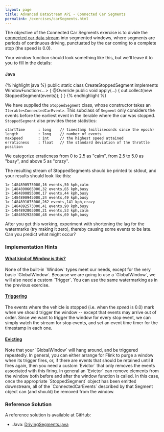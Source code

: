 ```yaml
---
layout: page
title: Advanced DataStream API - Connected Car Segments
permalink: /exercises/carSegments.html
---
```


The objective of the Connected Car Segments exercise is to divide the [connected car data stream](/exercises/connectedCar.html)
into segmented windows, where segments are periods of continuous driving, punctuated by the car coming to a complete stop (the speed is 0.0).

Your window function should look something like this, but we'll leave it to you to fill in the details:

#### Java

{% highlight java %}
public static class CreateStoppedSegment implements WindowFunction<...> {
    @Override
    public void apply(...) {
        out.collect(new StoppedSegment(events));
    }
}
{% endhighlight %}

We have supplied the `StoppedSegment` class, whose constructor takes an `Iterable<ConnectedCarEvent>`.
This subclass of `Segment` only considers the events before the earliest event in the iterable where the car
was stopped. `StoppedSegment` also provides these statistics:

~~~
startTime      : long    // timestamp (milliseconds since the epoch)
length         : long    // number of events
maxSpeed       : int     // the highest speed attained
erraticness    : float   // the standard deviation of the throttle position
~~~

We categorize erraticness from 0 to 2.5 as "calm", from 2.5 to 5.0 as "busy", and above 5 as "crazy".

The resulting stream of StoppedSegments should be printed to stdout, and your results should look like this:

~~~
1> 1484890575000,16 events,50 kph,calm
1> 1484890665000,32 events,65 kph,busy
1> 1484890855000,17 events,44 kph,busy
1> 1484890945000,24 events,49 kph,busy
1> 1484891075000,262 events,141 kph,crazy
1> 1484892573000,41 events,90 kph,busy
1> 1484892803000,21 events,53 kph,calm
1> 1484892928000,48 events,69 kph,busy
~~~

After you get this working, experiment with shortening the lag for the watermarks (try making it zero), thereby
causing some events to be late.
Can you predict what might occur?

### Implementation Hints

<div class="panel-group" id="accordion" role="tablist" aria-multiselectable="true">
  <div class="panel panel-default">
    <div class="panel-heading" role="tab" id="headingOne">
      <h4 class="panel-title">
        <a class="collapsed" role="button" data-toggle="collapse" data-parent="#accordion" href="#collapseOne" aria-expanded="false" aria-controls="collapseOne">
What kind of Window is this?
        </a>
      </h4>
    </div>
    <div id="collapseOne" class="panel-collapse collapse" role="tabpanel" aria-labelledby="headingOne">
      <div class="panel-body" markdown="span">
None of the built-in `Window` types meet our needs, except for the very basic `GlobalWindow`.
Because we are going to use a `GlobalWindow`, we will also need a custom `Trigger`.
You can use the same watermarking as in the previous exercise.
      </div>
    </div>
  </div>

  <div class="panel panel-default">
    <div class="panel-heading" role="tab" id="headingTwo">
      <h4 class="panel-title">
        <a class="collapsed" role="button" data-toggle="collapse" data-parent="#accordion" href="#collapseTwo" aria-expanded="false" aria-controls="collapseTwo">
Triggering
        </a>
      </h4>
    </div>
    <div id="collapseTwo" class="panel-collapse collapse" role="tabpanel" aria-labelledby="headingTwo">
      <div class="panel-body" markdown="span">
The events where the vehicle is stopped (i.e. when the <i>speed</i> is 0.0) mark when we should
trigger the window -- except that events may arrive out of order.
Since we want to trigger the window for every stop event, we can simply
watch the stream for stop events, and set an event time timer for the timestamp in each one.
      </div>
    </div>
  </div>

  <div class="panel panel-default">
    <div class="panel-heading" role="tab" id="headingThree">
      <h4 class="panel-title">
        <a class="collapsed" role="button" data-toggle="collapse" data-parent="#accordion" href="#collapseThree" aria-expanded="false" aria-controls="collapseThree">
Evicting
        </a>
      </h4>
    </div>
    <div id="collapseThree" class="panel-collapse collapse" role="tabpanel" aria-labelledby="headingThree">
      <div class="panel-body" markdown="span">
Note that your `GlobalWindow` will hang around, and be triggered repeatedly.
In general, you can either arrange for Flink to purge a window when its trigger fires, or, if there are events
that should be retained until it fires again, then you need a custom `Evictor` that only removes
the events associated with this firing.
In general an `Evictor` can remove elements from the window both before and after the window function is called.
In this case, once the appropriate `StoppedSegment` object has been emitted downstream, all of the `ConnectedCarEvents`
described by that Segment object can (and should) be removed from the window.
      </div>
    </div>
  </div>
</div>

### Reference Solution

A reference solution is available at GitHub:

- Java: [DrivingSegments.java](https://github.com/dataArtisans/flink-training-exercises/blob/master/src/main/java/com/dataartisans/flinktraining/exercises/datastream_java/windows/DrivingSegments.java)
